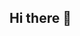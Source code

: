 ## Hi there 👋

<!--
**lalngaihawma1/lalngaihawma1** is a ✨ _special_ ✨ repository because its `README.md` (this file) appears on your GitHub profile.

Here are some ideas to get you started:

- 🔭 I’m currently working on here
- 🌱 I’m currently learning engmah
- 👯 I’m looking to collaborate on here
- 🤔 I’m looking for help with me 
- 💬 Ask me about su
- 📫 How to reach me: instagram 
- 😄 Pronouns: ...
- ⚡ Fun fact: ...
-->
